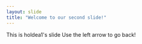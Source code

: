 ```yaml
---
layout: slide
title: "Welcome to our second slide!"
---
```

This is holdea1's slide
Use the left arrow to go back!